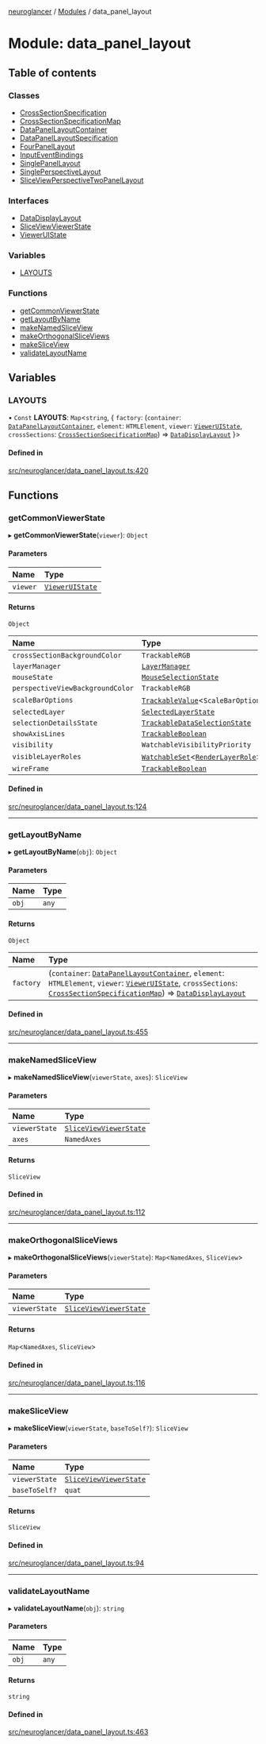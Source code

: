 [neuroglancer](../README.md) / [Modules](../modules.md) / data\_panel\_layout

# Module: data\_panel\_layout

## Table of contents

### Classes

- [CrossSectionSpecification](../classes/data_panel_layout.CrossSectionSpecification.md)
- [CrossSectionSpecificationMap](../classes/data_panel_layout.CrossSectionSpecificationMap.md)
- [DataPanelLayoutContainer](../classes/data_panel_layout.DataPanelLayoutContainer.md)
- [DataPanelLayoutSpecification](../classes/data_panel_layout.DataPanelLayoutSpecification.md)
- [FourPanelLayout](../classes/data_panel_layout.FourPanelLayout.md)
- [InputEventBindings](../classes/data_panel_layout.InputEventBindings.md)
- [SinglePanelLayout](../classes/data_panel_layout.SinglePanelLayout.md)
- [SinglePerspectiveLayout](../classes/data_panel_layout.SinglePerspectiveLayout.md)
- [SliceViewPerspectiveTwoPanelLayout](../classes/data_panel_layout.SliceViewPerspectiveTwoPanelLayout.md)

### Interfaces

- [DataDisplayLayout](../interfaces/data_panel_layout.DataDisplayLayout.md)
- [SliceViewViewerState](../interfaces/data_panel_layout.SliceViewViewerState.md)
- [ViewerUIState](../interfaces/data_panel_layout.ViewerUIState.md)

### Variables

- [LAYOUTS](data_panel_layout.md#layouts)

### Functions

- [getCommonViewerState](data_panel_layout.md#getcommonviewerstate)
- [getLayoutByName](data_panel_layout.md#getlayoutbyname)
- [makeNamedSliceView](data_panel_layout.md#makenamedsliceview)
- [makeOrthogonalSliceViews](data_panel_layout.md#makeorthogonalsliceviews)
- [makeSliceView](data_panel_layout.md#makesliceview)
- [validateLayoutName](data_panel_layout.md#validatelayoutname)

## Variables

### LAYOUTS

• `Const` **LAYOUTS**: `Map`<`string`, { `factory`: (`container`: [`DataPanelLayoutContainer`](../classes/data_panel_layout.DataPanelLayoutContainer.md), `element`: `HTMLElement`, `viewer`: [`ViewerUIState`](../interfaces/data_panel_layout.ViewerUIState.md), `crossSections`: [`CrossSectionSpecificationMap`](../classes/data_panel_layout.CrossSectionSpecificationMap.md)) => [`DataDisplayLayout`](../interfaces/data_panel_layout.DataDisplayLayout.md)  }\>

#### Defined in

[src/neuroglancer/data_panel_layout.ts:420](https://github.com/ActiveBrainAtlas2/neuroglancer/blob/8fef58ad/src/neuroglancer/data_panel_layout.ts#L420)

## Functions

### getCommonViewerState

▸ **getCommonViewerState**(`viewer`): `Object`

#### Parameters

| Name | Type |
| :------ | :------ |
| `viewer` | [`ViewerUIState`](../interfaces/data_panel_layout.ViewerUIState.md) |

#### Returns

`Object`

| Name | Type |
| :------ | :------ |
| `crossSectionBackgroundColor` | `TrackableRGB` |
| `layerManager` | [`LayerManager`](../classes/layer.LayerManager.md) |
| `mouseState` | [`MouseSelectionState`](../classes/layer.MouseSelectionState.md) |
| `perspectiveViewBackgroundColor` | `TrackableRGB` |
| `scaleBarOptions` | [`TrackableValue`](../classes/trackable_value.TrackableValue.md)<`ScaleBarOptions`\> |
| `selectedLayer` | [`SelectedLayerState`](../classes/layer.SelectedLayerState.md) |
| `selectionDetailsState` | [`TrackableDataSelectionState`](../classes/layer.TrackableDataSelectionState.md) |
| `showAxisLines` | [`TrackableBoolean`](../classes/trackable_boolean.TrackableBoolean.md) |
| `visibility` | `WatchableVisibilityPriority` |
| `visibleLayerRoles` | [`WatchableSet`](../classes/trackable_value.WatchableSet.md)<[`RenderLayerRole`](../enums/renderlayer.RenderLayerRole.md)\> |
| `wireFrame` | [`TrackableBoolean`](../classes/trackable_boolean.TrackableBoolean.md) |

#### Defined in

[src/neuroglancer/data_panel_layout.ts:124](https://github.com/ActiveBrainAtlas2/neuroglancer/blob/8fef58ad/src/neuroglancer/data_panel_layout.ts#L124)

___

### getLayoutByName

▸ **getLayoutByName**(`obj`): `Object`

#### Parameters

| Name | Type |
| :------ | :------ |
| `obj` | `any` |

#### Returns

`Object`

| Name | Type |
| :------ | :------ |
| `factory` | (`container`: [`DataPanelLayoutContainer`](../classes/data_panel_layout.DataPanelLayoutContainer.md), `element`: `HTMLElement`, `viewer`: [`ViewerUIState`](../interfaces/data_panel_layout.ViewerUIState.md), `crossSections`: [`CrossSectionSpecificationMap`](../classes/data_panel_layout.CrossSectionSpecificationMap.md)) => [`DataDisplayLayout`](../interfaces/data_panel_layout.DataDisplayLayout.md) |

#### Defined in

[src/neuroglancer/data_panel_layout.ts:455](https://github.com/ActiveBrainAtlas2/neuroglancer/blob/8fef58ad/src/neuroglancer/data_panel_layout.ts#L455)

___

### makeNamedSliceView

▸ **makeNamedSliceView**(`viewerState`, `axes`): `SliceView`

#### Parameters

| Name | Type |
| :------ | :------ |
| `viewerState` | [`SliceViewViewerState`](../interfaces/data_panel_layout.SliceViewViewerState.md) |
| `axes` | `NamedAxes` |

#### Returns

`SliceView`

#### Defined in

[src/neuroglancer/data_panel_layout.ts:112](https://github.com/ActiveBrainAtlas2/neuroglancer/blob/8fef58ad/src/neuroglancer/data_panel_layout.ts#L112)

___

### makeOrthogonalSliceViews

▸ **makeOrthogonalSliceViews**(`viewerState`): `Map`<`NamedAxes`, `SliceView`\>

#### Parameters

| Name | Type |
| :------ | :------ |
| `viewerState` | [`SliceViewViewerState`](../interfaces/data_panel_layout.SliceViewViewerState.md) |

#### Returns

`Map`<`NamedAxes`, `SliceView`\>

#### Defined in

[src/neuroglancer/data_panel_layout.ts:116](https://github.com/ActiveBrainAtlas2/neuroglancer/blob/8fef58ad/src/neuroglancer/data_panel_layout.ts#L116)

___

### makeSliceView

▸ **makeSliceView**(`viewerState`, `baseToSelf?`): `SliceView`

#### Parameters

| Name | Type |
| :------ | :------ |
| `viewerState` | [`SliceViewViewerState`](../interfaces/data_panel_layout.SliceViewViewerState.md) |
| `baseToSelf?` | `quat` |

#### Returns

`SliceView`

#### Defined in

[src/neuroglancer/data_panel_layout.ts:94](https://github.com/ActiveBrainAtlas2/neuroglancer/blob/8fef58ad/src/neuroglancer/data_panel_layout.ts#L94)

___

### validateLayoutName

▸ **validateLayoutName**(`obj`): `string`

#### Parameters

| Name | Type |
| :------ | :------ |
| `obj` | `any` |

#### Returns

`string`

#### Defined in

[src/neuroglancer/data_panel_layout.ts:463](https://github.com/ActiveBrainAtlas2/neuroglancer/blob/8fef58ad/src/neuroglancer/data_panel_layout.ts#L463)

